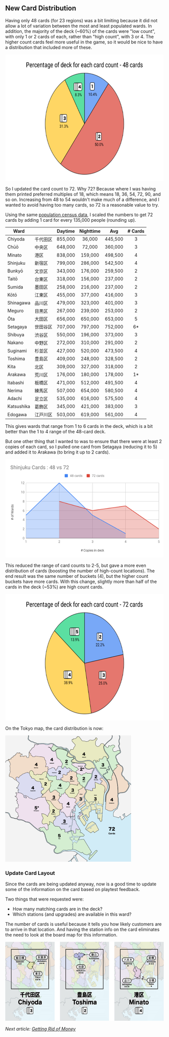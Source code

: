 ## New Card Distribution

Having only 48 cards (for 23 regions) was a bit limiting because it did not allow a lot of variation between the most and least populated wards. In addition, the majority of the deck (~60%) of the cards were "low count", with only 1 or 2 cards of each, rather than "high count", with 3 or 4. The higher count cards feel more useful in the game, so it would be nice to have a distribution that included more of these.

<a href="images/card-pie-48.png"><img src="images/card-pie-48.png" height="400px" /></a>

So I updated the card count to 72. Why 72? Because where I was having them printed preferred multiples of 18, which means 18, 36, 54, 72, 90, and so on. Increasing from 48 to 54 wouldn't make much of a difference, and I wanted to avoid having too many cards, so 72 is a reasonable value to try.

Using the same [population census data](https://www.stat.go.jp/english/data/kokusei/2000/jutsu1/00/01.html), I scaled the numbers to get 72 cards by adding 1 card for every 135,000 people (rounding up).

| Ward       | 　　　　 | Daytime | Nighttime | Avg     | # Cards |
| ---------- | ------- | :-----: | :-------: | :-----: | :-----: |
| Chiyoda    | 千代田区 | 855,000 |   36,000  | 445,500 |    3    |
| Chūō       | 中央区　 | 648,000 |   72,000  | 360,000 |    3    |
| Minato     | 港区　　 | 838,000 |  159,000  | 498,500 |    4    |
| Shinjuku   | 新宿区　 | 799,000 |  286,000  | 542,500 |    4    |
| Bunkyō     | 文京区　 | 343,000 |  176,000  | 259,500 |    2    |
| Taitō      | 台東区　 | 318,000 |  156,000  | 237,000 |    2    |
| Sumida     | 墨田区　 | 258,000 |  216,000  | 237,000 |    2    |
| Kōtō       | 江東区　 | 455,000 |  377,000  | 416,000 |    3    |
| Shinagawa  | 品川区　 | 479,000 |  323,000  | 401,000 |    3    |
| Meguro     | 目黒区　 | 267,000 |  239,000  | 253,000 |    2    |
| Ōta        | 大田区　 | 656,000 |  650,000  | 653,000 |    5    |
| Setagaya   | 世田谷区 | 707,000 |  797,000  | 752,000 |    6*   |
| Shibuya    | 渋谷区　 | 550,000 |  196,000  | 373,000 |    3    |
| Nakano     | 中野区　 | 272,000 |  310,000  | 291,000 |    2    |
| Suginami   | 杉並区　 | 427,000 |  520,000  | 473,500 |    4    |
| Toshima    | 豊島区　 | 409,000 |  248,000  | 328,500 |    2    |
| Kita       | 北区　　 | 309,000 |  327,000  | 318,000 |    2    |
| Arakawa    | 荒川区　 | 176,000 |  180,000  | 178,000 |    1*   |
| Itabashi   | 板橋区　 | 471,000 |  512,000  | 491,500 |    4    |
| Nerima     | 練馬区　 | 507,000 |  654,000  | 580,500 |    4    |
| Adachi     | 足立区　 | 535,000 |  616,000  | 575,500 |    4    |
| Katsushika | 葛飾区　 | 345,000 |  421,000  | 383,000 |    3    |
| Edogawa    | 江戸川区 | 503,000 |  619,000  | 561,000 |    4    |

This gives wards that range from 1 to 6 cards in the deck, which is a bit better than the 1 to 4 range of the 48-card deck.

But one other thing that I wanted to was to ensure that there were at least 2 copies of each card, so I pulled one card from Setagaya (reducing it to 5) and added it to Arakawa (to bring it up to 2 cards).

<a href="images/cards-48-vs-72.png"><img src="images/cards-48-vs-72.png" width="600px" /></a>

This reduced the range of card counts to 2-5, but gave a more even distribution of cards (boosting the number of high-count locations). The end result was the same number of buckets (4), but the higher count buckets have more cards. With this change, slightly more than half of the cards in the deck (~53%) are high count cards.

<a href="images/card-pie-72.png"><img src="images/card-pie-72.png" height="400px" /></a>

On the Tokyo map, the card distribution is now:

<a href="maps/card-counts-72.jpg"><img src="maps/card-counts-72.jpg" height="400px" width="400px" /></a>

### Update Card Layout

Since the cards are being updated anyway, now is a good time to update some of the information on the card based on playtest feedback.

Two things that were requested were:

* How many matching cards are in the deck?
* Which stations (and upgrades) are available in this ward?

The number of cards is useful because it tells you how likely customers are to arrive in that location. And having the station info on the card eliminates the need to look at the board map for this information.

<a href="images/cards-v2.png"><img src="images/cards-v2-sm.png" height="250px" width="588px" /></a>

_Next article: [Getting Rid of Money](08-money.md)_
